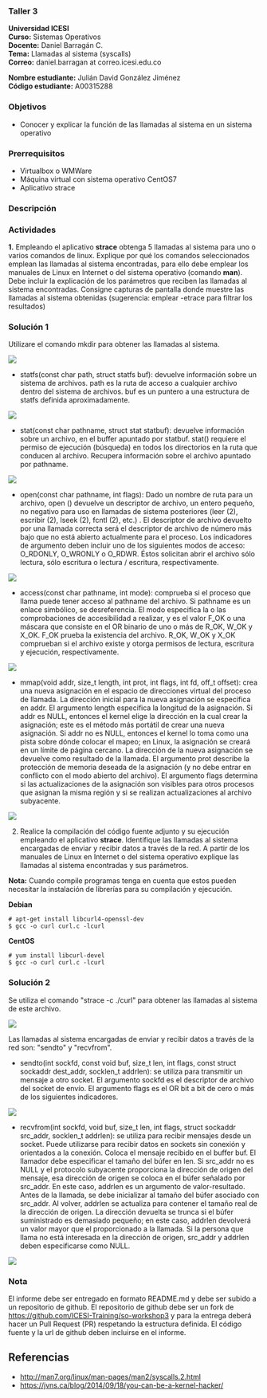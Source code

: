 ### Taller 3

**Universidad ICESI**  
**Curso:** Sistemas Operativos  
**Docente:** Daniel Barragán C.  
**Tema:** Llamadas al sistema (syscalls)  
**Correo:** daniel.barragan at correo.icesi.edu.co

**Nombre estudiante:** Julián David González Jiménez  
**Código estudiante:** A00315288

### Objetivos
* Conocer y explicar la función de las llamadas al sistema en un sistema operativo

### Prerrequisitos
* Virtualbox o WMWare
* Máquina virtual con sistema operativo CentOS7
* Aplicativo strace

### Descripción


### Actividades 

**1.** Empleando el aplicativo **strace** obtenga 5 llamadas al sistema para uno o varios comandos de linux. Explique por qué los comandos seleccionados emplean las llamadas al sistema encontradas, para ello debe emplear los manuales de Linux en Internet o del sistema operativo (comando **man**). Debe incluir la explicación de los parámetros que reciben las llamadas al sistema encontradas. Consigne capturas de pantalla donde muestre las llamadas al sistema obtenidas (sugerencia: emplear -etrace para filtrar los resultados)

### Solución 1

Utilizare el comando mkdir para obtener las llamadas al sistema. 

![][1] 

* statfs(const char path, struct statfs buf): devuelve información sobre un sistema de archivos. path es la ruta de acceso a cualquier archivo dentro del sistema de archivos. buf es un puntero a una estructura de statfs definida aproximadamente.

![][2] 

* stat(const char pathname, struct stat statbuf): devuelve información sobre un archivo, en el buffer apuntado por statbuf. stat() requiere el permiso de ejecución (búsqueda) en todos los directorios en la ruta que conducen al archivo. Recupera información sobre el archivo apuntado por pathname. 

![][3] 

* open(const char pathname, int flags): Dado un nombre de ruta para un archivo, open () devuelve un descriptor de archivo, un entero pequeño, no negativo para uso en llamadas de sistema posteriores (leer (2), escribir (2), lseek (2), fcntl (2), etc.) . El descriptor de archivo devuelto por una llamada correcta será el descriptor de archivo de número más bajo que no está abierto actualmente para el proceso. Los indicadores de argumento deben incluir uno de los siguientes modos de acceso: O_RDONLY, O_WRONLY o O_RDWR. Éstos solicitan abrir el archivo sólo lectura, sólo escritura o lectura / escritura, respectivamente.

![][4] 

* access(const char pathname, int mode): comprueba si el proceso que llama puede tener acceso al pathname del archivo. Si pathname es un enlace simbólico, se desreferencia. El modo especifica la o las comprobaciones de accesibilidad a realizar, y es el valor F_OK o una máscara que consiste en el OR binario de uno o más de R_OK, W_OK y X_OK. F_OK prueba la existencia del archivo. R_OK, W_OK y X_OK comprueban si el archivo existe y otorga permisos de lectura, escritura y ejecución, respectivamente.

![][5] 

* mmap(void addr, size_t length, int prot, int flags, int fd, off_t offset): crea una nueva asignación en el espacio de direcciones virtual del proceso de llamada. La dirección inicial para la nueva asignación se especifica en addr. El argumento length especifica la longitud de la asignación. Si addr es NULL, entonces el kernel elige la dirección en la cual crear la asignación; este es el método más portátil de crear una nueva asignación. Si addr no es NULL, entonces el kernel lo toma como una pista sobre dónde colocar el mapeo; en Linux, la asignación se creará en un límite de página cercano. La dirección de la nueva asignación se devuelve como resultado de la llamada. El argumento prot describe la protección de memoria deseada de la asignación (y no debe entrar en conflicto con el modo abierto del archivo). El argumento flags determina si las actualizaciones de la asignación son visibles para otros procesos que asignan la misma región y si se realizan actualizaciones al archivo subyacente. 

![][6] 

2. Realice la compilación del código fuente adjunto y su ejecución empleando el aplicativo **strace**. Identifique las llamadas al sistema encargadas de enviar y recibir datos a través de la red. A partir de los manuales de Linux en Internet o del sistema operativo explique las llamadas al sistema encontradas y sus parámetros.

**Nota:** Cuando compile programas tenga en cuenta que estos pueden necesitar la instalación de librerías para su compilación y ejecución.

**Debian**
```
# apt-get install libcurl4-openssl-dev
$ gcc -o curl curl.c -lcurl
```
**CentOS**
```
# yum install libcurl-devel
$ gcc -o curl curl.c -lcurl
```

### Solución 2

Se utiliza el comando "strace -c ./curl" para obtener las llamadas al sistema de este archivo. 

![][7] 

Las llamadas al sistema encargadas de enviar y recibir datos a través de la red son: "sendto" y "recvfrom". 

* sendto(int sockfd, const void buf, size_t len, int flags, const struct sockaddr dest_addr, socklen_t addrlen): se utiliza para transmitir un mensaje a otro socket. El argumento sockfd es el descriptor de archivo del socket de envío. El argumento flags es el OR bit a bit de cero o más de los siguientes indicadores. 

![][8] 

* recvfrom(int sockfd, void buf, size_t len, int flags, struct sockaddr src_addr, socklen_t addrlen): se utiliza para recibir mensajes desde un socket. Puede utilizarse para recibir datos en sockets sin conexión y orientados a la conexión. Coloca el mensaje recibido en el buffer buf. El llamador debe especificar el tamaño del búfer en len. Si src_addr no es NULL y el protocolo subyacente proporciona la dirección de origen del mensaje, esa dirección de origen se coloca en el búfer señalado por src_addr. En este caso, addrlen es un argumento de valor-resultado. Antes de la llamada, se debe inicializar al tamaño del búfer asociado con src_addr. Al volver, addrlen se actualiza para contener el tamaño real de la dirección de origen. La dirección devuelta se trunca si el búfer suministrado es demasiado pequeño; en este caso, addrlen devolverá un valor mayor que el proporcionado a la llamada. Si la persona que llama no está interesada en la dirección de origen, src_addr y addrlen deben especificarse como NULL.

![][9] 

### Nota

El informe debe ser entregado en formato README.md y debe ser subido a un repositorio de github. El repositorio de github debe ser un fork de https://github.com/ICESI-Training/so-workshop3 y para la entrega deberá hacer un Pull Request (PR) respetando la estructura definida. El código fuente y la url de github deben incluirse en el informe.  

## Referencias

* http://man7.org/linux/man-pages/man2/syscalls.2.html  
* https://jvns.ca/blog/2014/09/18/you-can-be-a-kernel-hacker/


[1]: 1.png
[2]: 2.png
[3]: 3.png
[4]: 4.png
[5]: 5.png
[6]: 6.png
[7]: 7.png
[8]: 8.png
[9]: 9.png
